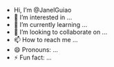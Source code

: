 - Hi, I’m @JanelGuiao
- 👀 I’m interested in ...
- 🌱 I’m currently learning ...
- 💞️ I’m looking to collaborate on ...
- 📫 How to reach me ...
- 😄 Pronouns: ...
- ⚡ Fun fact: ...

<!---
JanelGuiao/JanelGuiao is a ✨ special ✨ repository because its `README.md` (this file) appears on your GitHub profile.
You can click the Preview link to take a look at your changes.
--->
